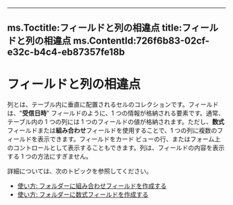 

---
ms.Toctitle:フィールドと列の相違点
title:フィールドと列の相違点
ms.ContentId:726f6b83-02cf-e32c-b4c4-eb87357fe18b
---
# フィールドと列の相違点




列とは、テーブル内に垂直に配置されるセルのコレクションです。フィールドは、"**受信日時**" フィールドのように、1 つの情報が格納される要素です。通常、テーブル内の 1 つの列には 1 つのフィールドの値が格納されます。ただし、**数式**フィールドまたは**組み合わせ**フィールドを使用することで、1 つの列に複数のフィールドを表示できます。フィールドをカード ビューの行、またはフォーム上のコントロールとして表示することもできます。列は、フィールドの内容を表示する 1 つの方法にすぎません。



詳細については、次のトピックを参照してください。

- [使い方: フォルダーに組み合わせフィールドを作成する
](e5d421c7-8ffd-6c15-0b9d-56e3b5899bbf.md)
- [使い方: フォルダーに数式フィールドを作成する](d7956315-604c-7170-6c98-6ef44e4702b5.md)



